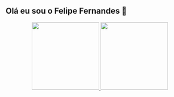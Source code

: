 ## Olá eu sou o Felipe Fernandes 👋
<div align="center">
  <a href="https://github.com/felipe507">
  <img height="180em" src="https://github-readme-stats.vercel.app/api?username=felipe507&show_icons=true&theme=github_dark&include_all_commits=true&count_private=true"/>
  <img height="180em" src="https://github-readme-stats.vercel.app/api/top-langs/?username=felipe507&layout=compact&langs_count=7&theme=github_dark"/>
</div>
